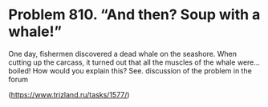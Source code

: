 # Problem 810. “And then? Soup with a whale!”

One day, fishermen discovered a dead whale on the seashore. When cutting up the carcass, it turned out that all the muscles of the whale were... boiled! How would you explain this? See. discussion of the problem in the forum

(https://www.trizland.ru/tasks/1577/)